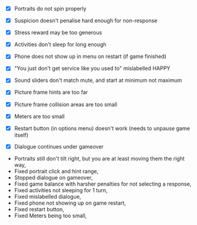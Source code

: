 - [x] Portraits do not spin properly
- [x] Suspicion doesn't penalise hard enough for non-response
- [x] Stress reward may be too generous
- [x] Activities don't sleep for long enough
- [x] Phone does not show up in menu on restart (if game finished)
- [x] "You just don't get service like you used to" mislabelled HAPPY
- [x] Sound sliders don't match mute, and start at minimum not maximum
- [x] Picture frame hints are too far
- [x] Picture frame collision areas are too small
- [x] Meters are too small
- [x] Restart button (in options menu) doesn't work (needs to unpause game itself)
- [x] Dialogue continues under gameover


- Portraits still don't tilt right, but you are at least moving them the right way,
- Fixed portrait click and hint range,
- Stopped dialogue on gameover,
- Fixed game balance with harsher penalties for not selecting a response,
- Fixed activities not sleeping for 1 turn,
- Fixed mislabelled dialogue,
- Fixed phone not showing up on game restart,
- Fixed restart button,
- Fixed Meters being too small,